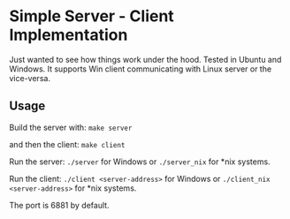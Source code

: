 # Simple Server - Client Implementation

Just wanted to see how things work under the hood. Tested in Ubuntu and Windows. It supports Win client
communicating with Linux server or the vice-versa.

## Usage
Build the server with:
`make server`

and then the client:
`make client`

Run the server:
`./server` for Windows or `./server_nix` for *nix systems.

Run the client:
`./client <server-address>` for Windows or `./client_nix <server-address>` for *nix systems.

The port is 6881 by default.